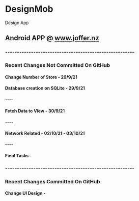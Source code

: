 # DesignMob
Design App

## Android APP @ www.joffer.nz

### -------------------------------------------------------

### Recent Changes Not Committed On GitHub

#### Change Number of Store - 29/9/21 
#### Database creation on SQLite - 29/9/21
#### ----
#### Fetch Data to View - 30/9/21
#### ----
#### Network Related - 02/10/21 - 03/10/21
#### ----
#### Final Tasks -

### -------------------------------------------------------

### Recent Changes Committed On GitHub

#### Change UI Design -
